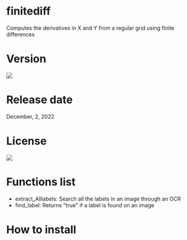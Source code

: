 # finitediff
Computes the derivatives in X and Y from a regular grid using finite differences
# Version

![](https://img.shields.io/badge/Version%3A-1.0-success)

# Release date

December, 2, 2022

# License

![](https://img.shields.io/github/license/Ileriayo/markdown-badges?style=for-the-badge)

# Functions list

- extract_Alllabels: Search all the labels in an image through an OCR
- find_label: Returns "true" if a label is found on an image

# How to install

